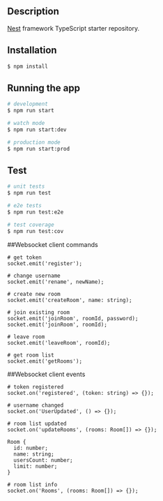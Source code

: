 
## Description

[Nest](https://github.com/nestjs/nest) framework TypeScript starter repository.

## Installation

```bash
$ npm install
```

## Running the app

```bash
# development
$ npm run start

# watch mode
$ npm run start:dev

# production mode
$ npm run start:prod
```

## Test

```bash
# unit tests
$ npm run test

# e2e tests
$ npm run test:e2e

# test coverage
$ npm run test:cov
```

##Websocket client commands

```
# get token
socket.emit('register');

# change username
socket.emit('rename', newName);

# create new room
socket.emit('createRoom', name: string);

# join existing room
socket.emit('joinRoom', roomId, password);
socket.emit('joinRoom', roomId);

# leave room
socket.emit('leaveRoom', roomId);

# get room list
socket.emit('getRooms');
```

##Websocket client events

```
# token registered
socket.on('registered', (token: string) => {});

# username changed
socket.on('UserUpdated', () => {});

# room list updated
socket.on('updateRooms', (rooms: Room[]) => {});

Room {
  id: number;
  name: string;
  usersCount: number;
  limit: number;
}

# room list info
socket.on('Rooms', (rooms: Room[]) => {});

```

